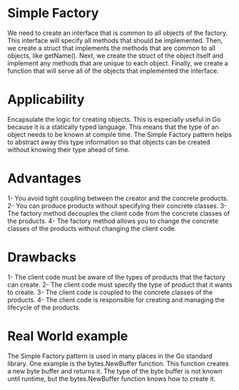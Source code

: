 # Simple Factory
We need to create an interface that is common to all objects of the factory. This interface will specify all methods that should be implemented. Then, we create a struct that implements the methods that are common to all objects, like getName(). Next, we create the struct of the object itself and implement any methods that are unique to each object. Finally, we create a function that will serve all of the objects that implemented the interface.

# Applicability
Encapsulate the logic for creating objects. This is especially useful in Go because it is a statically typed language. This means that the type of an object needs to be known at compile time. The Simple Factory pattern helps to abstract away this type information so that objects can be created without knowing their type ahead of time.

# Advantages
 1-  You avoid tight coupling between the creator and the concrete products.
 2-  You can produce products without specifying their concrete classes.
 3-  The factory method decouples the client code from the concrete classes of the products.
 4-  The factory method allows you to change the concrete classes of the products without changing the client code.

# Drawbacks
1-  The client code must be aware of the types of products that the factory can create.
2-  The client code must specify the type of product that it wants to create.
3-  The client code is coupled to the concrete classes of the products.
4-  The client code is responsible for creating and managing the lifecycle of the products.

# Real World example
The Simple Factory pattern is used in many places in the Go standard library. One example is the bytes.NewBuffer function. This function creates a new byte buffer and returns it. The type of the byte buffer is not known until runtime, but the bytes.NewBuffer function knows how to create it.


